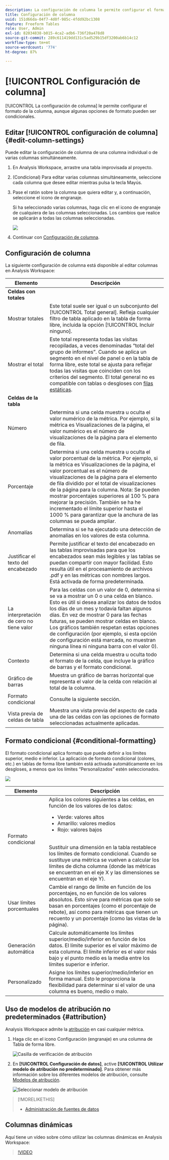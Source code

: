 ```yaml
---
description: La configuración de columna le permite configurar el formato de la columna, aunque algunas opciones de formato pueden ser condicionales.
title: Configuración de columna
uuid: 151d66da-04f7-4d0f-985c-4fdd92bc1308
feature: Freeform Tables
role: User, Admin
exl-id: 82034838-b015-4ca2-adb6-736f20a478d8
source-git-commit: 289c611419dd131c5ad529b15df3200ab6b14c12
workflow-type: tm+mt
source-wordcount: '774'
ht-degree: 87%

---
```


# [!UICONTROL Configuración de columna]

[!UICONTROL La configuración de columna] le permite configurar el formato de la columna, aunque algunas opciones de formato pueden ser condicionales.

## Editar [!UICONTROL configuración de columna] {#edit-column-settings}

Puede editar la configuración de columna de una columna individual o de varias columnas simultáneamente.

1. En Analysis Workspace, arrastre una tabla improvisada al proyecto.

1. (Condicional) Para editar varias columnas simultáneamente, seleccione cada columna que desee editar mientras pulsa la tecla Mayús.

1. Pase el ratón sobre la columna que quiera editar y, a continuación, seleccione el icono de engranaje.

   Si ha seleccionado varias columnas, haga clic en el icono de engranaje de cualquiera de las columnas seleccionadas. Los cambios que realice se aplicarán a todas las columnas seleccionadas.

   ![](assets/column_settings.png)

1. Continuar con [Configuración de columna](#column-settings).

## Configuración de columna

La siguiente configuración de columna está disponible al editar columnas en Analysis Workspace:

| Elemento | Descripción |
| --- | --- |
| **Celdas con totales** |  |
| Mostrar totales | Este total suele ser igual o un subconjunto del [!UICONTROL Total general]. Refleja cualquier filtro de tabla aplicado en la tabla de forma libre, incluida la opción [!UICONTROL Incluir ninguno]. |
| Mostrar el total | Este total representa todas las visitas recopiladas, a veces denominadas “total del grupo de informes”. Cuando se aplica un segmento en el nivel de panel o en la tabla de forma libre, este total se ajusta para reflejar todas las visitas que coinciden con los criterios del segmento. El total general no es compatible con tablas o desgloses con [filas estáticas](/help/analyze/analysis-workspace/visualizations/freeform-table/workspace-totals.md). |
| **Celdas de la tabla** |  |
| Número | Determina si una celda muestra u oculta el valor numérico de la métrica. Por ejemplo, si la métrica es Visualizaciones de la página, el valor numérico es el número de visualizaciones de la página para el elemento de fila. |
| Porcentaje | Determina si una celda muestra u oculta el valor porcentual de la métrica. Por ejemplo, si la métrica es Visualizaciones de la página, el valor porcentual es el número de visualizaciones de la página para el elemento de fila dividido por el total de visualizaciones de la página para la columna.  Nota: Se pueden mostrar porcentajes superiores al 100 % para mejorar la precisión. También se ha he incrementado el límite superior hasta el 1000 % para garantizar que la anchura de las columnas se pueda ampliar. |
| Anomalías | Determina si se ha ejecutado una detección de anomalías en los valores de esta columna. |
| Justificar el texto del encabezado | Permite justificar el texto del encabezado en las tablas improvisadas para que los encabezados sean más legibles y las tablas se puedan compartir con mayor facilidad. Esto resulta útil en el procesamiento de archivos .pdf y en las métricas con nombres largos. Está activada de forma predeterminada. |
| La interpretación de cero no tiene valor | Para las celdas con un valor de 0, determina si se va a mostrar un 0 o una celda en blanco. Esto es útil si desea analizar los datos de todos los días de un mes y todavía faltan algunos días.  En vez de mostrar 0 para las fechas futuras, se pueden mostrar celdas en blanco. Los gráficos también respetan estas opciones de configuración (por ejemplo, si esta opción de configuración está marcada, no muestran ninguna línea ni ninguna barra con el valor 0). |
| Contexto | Determina si una celda muestra u oculta todo el formato de la celda, que incluye la gráfico de barras y el formato condicional. |
| Gráfico de barras | Muestra un gráfico de barras horizontal que representa el valor de la celda con relación al total de la columna. |
| Formato condicional | Consulte la siguiente sección. |
| Vista previa de celdas de tabla | Muestra una vista previa del aspecto de cada una de las celdas con las opciones de formato seleccionadas actualmente aplicadas. |

## Formato condicional {#conditional-formatting}

El formato condicional aplica formato que puede definir a los límites superior, medio e inferior. La aplicación de formato condicional (colores, etc.) en tablas de forma libre también está activada automáticamente en los desgloses, a menos que los límites “Personalizados” estén seleccionados.

![](assets/conditional-formatting.png)

| Elemento | Descripción |
| --- | --- |
| Formato condicional | Aplica los colores siguientes a las celdas, en función de los valores de los datos: <ul><li>Verde: valores altos</li><li>Amarillo: valores medios</li><li>Rojo: valores bajos</li></ul> <br> Sustituir una dimensión en la tabla restablece los límites de formato condicional. Cuando se sustituye una métrica se vuelven a calcular los límites de dicha columna (donde las métricas se encuentran en el eje X y las dimensiones se encuentran en el eje Y). |
| Usar límites porcentuales | Cambie el rango de límite en función de los porcentajes, no en función de los valores absolutos. Esto sirve para métricas que solo se basan en porcentajes (como el porcentaje de rebote), así como para métricas que tienen un recuento y un porcentaje (como las vistas de la página). |
| Generación automática | Calcule automáticamente los límites superior/medio/inferior en función de los datos. El límite superior es el valor máximo de esta columna. El límite inferior es el valor más bajo y el punto medio es la media entre los límites superior e inferior. |
| Personalizado | Asigne los límites superior/medio/inferior en forma manual. Esto le proporciona la flexibilidad para determinar si el valor de una columna es bueno, medio o malo. |

## Uso de modelos de atribución no predeterminados {#attribution}

Analysis Workspace admite la [atribución](/help/analyze/analysis-workspace/attribution/overview.md) en casi cualquier métrica.

1. Haga clic en el icono Configuración (engranaje) en una columna de Tabla de forma libre.

   ![Casilla de verificación de atribución](assets/attribution-checkbox.png)

1. En **[!UICONTROL Configuración de datos]**, active **[!UICONTROL Utilizar modelo de atribución no predeterminado]**. Para obtener más información sobre los diferentes modelos de atribución, consulte [Modelos de atribución](/help/analyze/analysis-workspace/attribution/models.md).

   ![Seleccionar modelo de atribución](assets/attribution-select.png)

>[!MORELIKETHIS]
>
>* [Administración de fuentes de datos](/help/analyze/analysis-workspace/visualizations/t-sync-visualization.md)


## Columnas dinámicas

Aquí tiene un vídeo sobre cómo utilizar las columnas dinámicas en Analysis Workspace:

>[!VIDEO](https://video.tv.adobe.com/v/23138/?quality=12)
